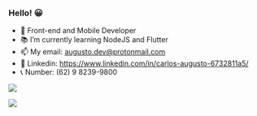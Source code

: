 ### Hello! 😀 
 - 🎈 Front-end and Mobile Developer
 - 📚 I’m currently learning NodeJS and Flutter
 - 📫 My email: augusto.dev@protonmail.com
 - 📜 Linkedin: https://www.linkedin.com/in/carlos-augusto-6732811a5/
 - 📞 Number: (62) 9 8239-9800 
  
  <!-- REDES SOCIAIS -->
  <div  style="display: inline_block"> 
    <a href="https://www.instagram.com/carloz_augustoh/" target="_blank"><img src="https://img.shields.io/badge/-Instagram-%23E4405F?style=for-the-   badge&logo=instagram&logoColor=white" target="_blank"></a>
  
  <a href="https://www.linkedin.com/in/carlos-augusto-6732811a5" target="_blank"><img src="https://img.shields.io/badge/-LinkedIn-%230077B5?style=for-the-badge&logo=linkedin&logoColor=white" target="_blank"></a>
</div>


